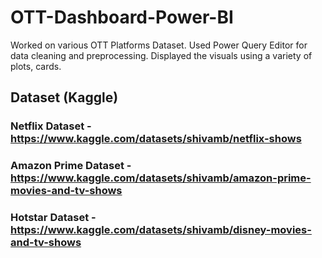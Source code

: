 # OTT-Dashboard-Power-BI
Worked on various OTT Platforms Dataset. Used Power Query Editor for data cleaning and preprocessing. Displayed the visuals using a variety of plots, cards.

## Dataset (Kaggle)
### Netflix Dataset - https://www.kaggle.com/datasets/shivamb/netflix-shows
### Amazon Prime Dataset - https://www.kaggle.com/datasets/shivamb/amazon-prime-movies-and-tv-shows
### Hotstar Dataset - https://www.kaggle.com/datasets/shivamb/disney-movies-and-tv-shows
